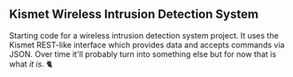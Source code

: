 ## Kismet Wireless Intrusion Detection System


Starting code for a wireless intrusion detection system project. It uses the Kismet REST-like interface which provides data and accepts commands via JSON. Over time it'll probably turn into something else but for now that is what _it is_. 🐈
